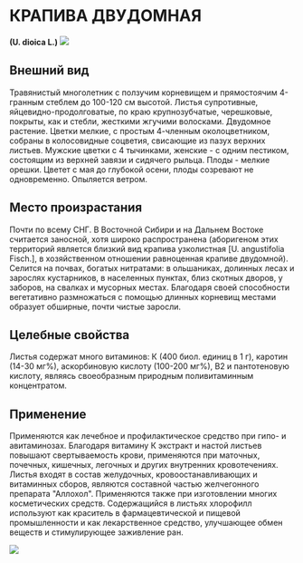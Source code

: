 # КРАПИВА ДВУДОМНАЯ
**(U. dioica L.)**
![](Крапива%20двудомная1.jpg)

## Внешний вид
Травянистый многолетник с ползучим корневищем и прямостоячим 4-гранным стеблем до 100-120 см высотой. Листья супротивные, яйцевидно-продолговатые, по краю крупнозубчатые, черешковые, покрыты, как и стебли, жесткими жгучими волосками. Двудомное растение. Цветки мелкие, с простым 4-членным околоцветником, собраны в колосовидные соцветия, свисающие из пазух верхних листьев. Мужские цветки с 4 тычинками, женские - с одним пестиком, состоящим из верхней завязи и сидячего рыльца. Плоды - мелкие орешки. Цветет с мая до глубокой осени, плоды созревают не одновременно. Опыляется ветром.       

## Место произрастания
Почти по всему СНГ. В Восточной Сибири и на Дальнем Востоке считается заносной, хотя широко распространена (аборигеном этих территорий является близкий вид крапива узколистная \[U. angustifolia Fisch.\], в хозяйственном отношении равноценная крапиве двудомной). Селится на почвах, богатых нитратами: в ольшаниках, долинных лесах и зарослях кустарников, в населенных пунктах, близ скотных дворов, у заборов, на свалках и мусорных местах. Благодаря своей способности вегетативно размножаться с помощью длинных корневищ местами образует обширные, почти чистые заросли.

## Целебные свойства
Листья содержат много витаминов: К (400 биол. единиц в 1 г), каротин (14-30 мг%), аскорбиновую кислоту (100-200 мг%), В2 и пантотеновую кислоту, являясь своеобразным природным поливитаминным концентратом.

## Применение
Применяются как лечебное и профилактическое средство при гипо- и авитаминозах. Благодаря витамину К экстракт и настой листьев повышают свертываемость крови, применяются при маточных, почечных, кишечных, легочных и других внутренних кровотечениях. Листья входят в состав желудочных, кровоостанавливающих и витаминных сборов, являются составной частью желчегонного препарата "Аллохол". Применяются также при изготовлении многих косметических средств. Содержащийся в листьях хлорофилл используют как краситель в фармацевтической и пищевой промышленности и как лекарственное средство, улучшающее обмен веществ и стимулирующее заживление ран.

![](Крапива%20двудомная.jpg)

  